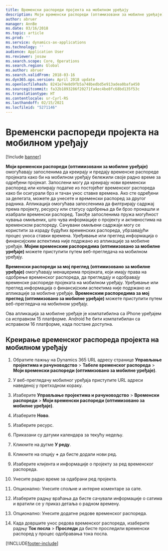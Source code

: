 ```yaml
---
title: Временски распореди пројекта на мобилном уређају
description: Моји временски распореди (оптимизовани за мобилне уређаје) омогућавају запосленима да креирају и предају временске распореде пројеката како би на мобилном уређају бележили своје радно време за одређени пројекат.
author: abruer
manager: AnnBe
ms.date: 03/16/2018
ms.topic: article
ms.prod: ''
ms.service: dynamics-ax-applications
ms.technology: ''
audience: Application User
ms.reviewer: josaw
ms.search.scope: Core, Operations
ms.search.region: Global
ms.author: abruer
ms.search.validFrom: 2018-03-16
ms.dyn365.ops.version: April 2018 update
ms.openlocfilehash: 8241e74e8d9fb5a748bedbd5e913adea0bafa450
ms.sourcegitcommit: fa32b1893286f20271fa4ec4be8fc68bd135f53c
ms.translationtype: HT
ms.contentlocale: sr-Cyrl-RS
ms.lasthandoff: 02/15/2021
ms.locfileid: "5271146"
---
```

# <a name="project-timesheets-on-a-mobile-device"></a>Временски распореди пројекта на мобилном уређају

[!include [banner](../includes/banner.md)]

**Моји временски распореди (оптимизовани за мобилне уређаје)** омогућавају запосленима да креирају и предају временске распореде пројеката како би на мобилном уређају бележили своје радно време за одређени пројекат. Запослени могу да креирају нови временски распоред или копирају податке из постојећег временског распореда како би осигурали брз и тачан унос ставке времена. Ако сте одређени за делегата, можете да унесете и временски распоред за другог радника. Апликација омогућава запосленима да филтрирају садржај према пројекту, ресурсу или статусу одобрења да би брзо пронашли и изабрали временски распоред. Такође запосленима пружа могућност чувања омиљених, што чува информације о пројекту и активностима на временском распореду. Сачувани омиљени садржаји могу се користити за израду будућих временских распореда, убрзавајући процес уноса ставки времена. Уређивање или преглед информација о финансијским аспектима није подржано из апликације за мобилне уређаје. **Мојим временским распоредима (оптимизовано за мобилне уређаје)** можете приступити путем веб-прегледача на мобилном уређају.

**Временски распореди за мој преглед (оптимизовано за мобилне уређаје)** омогућавају менаџерима пројеката, који имају права на одобрење временског распореда, да прегледају и одобравају временске распореде пројеката на мобилном уређају. Уређивање или преглед информација о финансијским аспектима није подржано из апликације за мобилне уређаје. **Временским распоредима за мој преглед (оптимизовано за мобилне уређаје)** можете приступити путем веб-прегледача на мобилном уређају.

Ова апликација за мобилне уређаје је компатибилна са iPhone уређајем са исправком 15 платформе.
Android ће бити компатибилан са исправком 16 платформе, када постане доступна.

## <a name="create-a-project-timesheet-on-your-mobile-device"></a>Креирање временског распореда пројекта на мобилном уређају

1.  Обратите пажњу на Dynamics 365 URL адресу странице **Управљање пројектима и рачуноводство** \> **Табеле временског распореда** \> **Моји временски распореди (оптимизовано за мобилне уређаје)**.

2.  У веб-прегледачу мобилног уређаја приступите URL адреси наведеној у претходном кораку.
 
3.  Изаберите **Управљање пројектима и рачуноводство** \> **Временски распореди** \> **Моји временски распореди (оптимизовано за мобилне уређаје)**.

4.  Изаберите **Ново**.

5.  Изаберите ресурс.

6.  Приказани су датуми календара за текућу недељу.

7.  Кликните на дугме **У реду**.

8.  Кликните на опцију **+** да бисте додали нови ред.

9.  Изаберите клијента и информације о пројекту за ред временског распореда.

10. Унесите радно време за одабрани ред пројекта.

11. Опционално: Унесите спољне и интерне коментаре за сате.

12. Изаберите радњу враћања да бисте сачували информације о сатима и вратили се у приказ детаља о радном времену.

13. Опционално: Унесите додатне редове временског распореда.

14. Када довршите унос редова временског распореда, изаберите радњу **Ток посла** \> **Проследи** да бисте проследили временски распоред у процес одобравања тока посла.


[!INCLUDE[footer-include](../includes/footer-banner.md)]